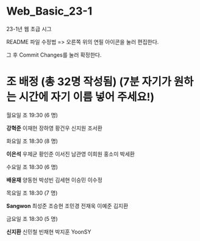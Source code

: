 # Web_Basic_23-1
23-1년 웹 초급 시그

README 파일 수정법 => 오른쪽 위의 연필 아이콘을 눌러 편집한다.

그 후 Commit Changes를 눌러 확정한다.

# 조 배정 (총 32명 작성됨) (7분 자기가 원하는 시간에 자기 이름 넣어 주세요!)

월요일 조 19:30 (6 명)

**강혁준** 이재헌 장하영 황건우 신지원 조서환

화요일 조 18:30 (8 명)

**이은석** 우제균 황인준 이서진 남관영 이희원 홍소미 박세환

수요일 조 18:30 (6 명)

**배윤재** 양동헌 박성빈 김세현 이승민 이수정

목요일 조 18:30 (7 명)

**Sangwon** 최성준 조승현 조민경 전재욱 이예준 김지환

금요일 조 18:30 (5 명)

**신지환** 신민철 빈채현 박지훈 YoonSY
